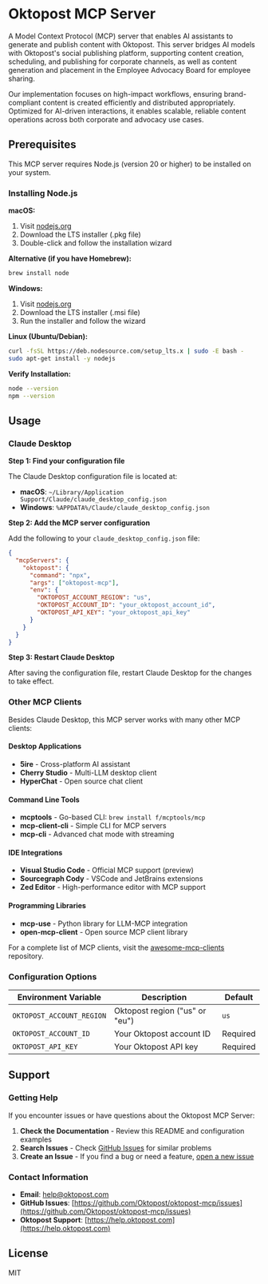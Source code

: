 # Oktopost MCP Server

A Model Context Protocol (MCP) server that enables AI assistants to generate and publish content with Oktopost. This server bridges AI models with Oktopost's social publishing platform, supporting content creation, scheduling, and publishing for corporate channels, as well as content generation and placement in the Employee Advocacy Board for employee sharing.

Our implementation focuses on high-impact workflows, ensuring brand-compliant content is created efficiently and distributed appropriately. Optimized for AI-driven interactions, it enables scalable, reliable content operations across both corporate and advocacy use cases.

## Prerequisites

This MCP server requires Node.js (version 20 or higher) to be installed on your system.

### Installing Node.js

**macOS:**
1. Visit [nodejs.org](https://nodejs.org)
2. Download the LTS installer (.pkg file)
3. Double-click and follow the installation wizard

**Alternative (if you have Homebrew):**
```bash
brew install node
```

**Windows:**
1. Visit [nodejs.org](https://nodejs.org)
2. Download the LTS installer (.msi file)
3. Run the installer and follow the wizard

**Linux (Ubuntu/Debian):**
```bash
curl -fsSL https://deb.nodesource.com/setup_lts.x | sudo -E bash -
sudo apt-get install -y nodejs
```

**Verify Installation:**
```bash
node --version
npm --version
```

## Usage

### Claude Desktop

**Step 1: Find your configuration file**

The Claude Desktop configuration file is located at:
- **macOS**: `~/Library/Application Support/Claude/claude_desktop_config.json`
- **Windows**: `%APPDATA%/Claude/claude_desktop_config.json`

**Step 2: Add the MCP server configuration**

Add the following to your `claude_desktop_config.json` file:

```json
{
  "mcpServers": {
    "oktopost": {
      "command": "npx",
      "args": ["oktopost-mcp"],
      "env": {
        "OKTOPOST_ACCOUNT_REGION": "us",
        "OKTOPOST_ACCOUNT_ID": "your_oktopost_account_id",
        "OKTOPOST_API_KEY": "your_oktopost_api_key"
      }
    }
  }
}
```

**Step 3: Restart Claude Desktop**

After saving the configuration file, restart Claude Desktop for the changes to take effect.

### Other MCP Clients

Besides Claude Desktop, this MCP server works with many other MCP clients:

#### Desktop Applications
- **5ire** - Cross-platform AI assistant
- **Cherry Studio** - Multi-LLM desktop client
- **HyperChat** - Open source chat client

#### Command Line Tools
- **mcptools** - Go-based CLI: `brew install f/mcptools/mcp`
- **mcp-client-cli** - Simple CLI for MCP servers
- **mcp-cli** - Advanced chat mode with streaming

#### IDE Integrations
- **Visual Studio Code** - Official MCP support (preview)
- **Sourcegraph Cody** - VSCode and JetBrains extensions
- **Zed Editor** - High-performance editor with MCP support

#### Programming Libraries
- **mcp-use** - Python library for LLM-MCP integration
- **open-mcp-client** - Open source MCP client library

For a complete list of MCP clients, visit the [awesome-mcp-clients](https://github.com/punkpeye/awesome-mcp-clients) repository.

### Configuration Options

| Environment Variable | Description | Default |
|---------------------|-------------|---------|
| `OKTOPOST_ACCOUNT_REGION` | Oktopost region ("us" or "eu") | `us` |
| `OKTOPOST_ACCOUNT_ID` | Your Oktopost account ID | Required |
| `OKTOPOST_API_KEY` | Your Oktopost API key | Required |

## Support

### Getting Help

If you encounter issues or have questions about the Oktopost MCP Server:

1. **Check the Documentation** - Review this README and configuration examples
2. **Search Issues** - Check [GitHub Issues](https://github.com/Oktopost/oktopost-mcp/issues) for similar problems
3. **Create an Issue** - If you find a bug or need a feature, [open a new issue](https://github.com/Oktopost/oktopost-mcp/issues/new)

### Contact Information

- **Email**: [help@oktopost.com](mailto:help@oktopost.com)
- **GitHub Issues**: [https://github.com/Oktopost/oktopost-mcp/issues](https://github.com/Oktopost/oktopost-mcp/issues)
- **Oktopost Support**: [https://help.oktopost.com](https://help.oktopost.com)

## License

MIT
